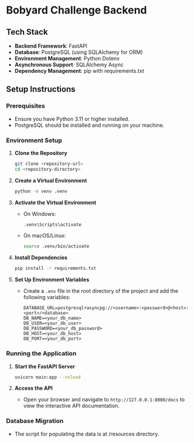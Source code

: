 # Bobyard Challenge Backend

## Tech Stack
- **Backend Framework**: FastAPI
- **Database**: PostgreSQL (using SQLAlchemy for ORM)
- **Environment Management**: Python Dotenv
- **Asynchronous Support**: SQLAlchemy Async
- **Dependency Management**: pip with requirements.txt

## Setup Instructions

### Prerequisites
- Ensure you have Python 3.11 or higher installed.
- PostgreSQL should be installed and running on your machine.

### Environment Setup
1. **Clone the Repository**
   ```bash
   git clone <repository-url>
   cd <repository-directory>
   ```

2. **Create a Virtual Environment**
   ```bash
   python -m venv .venv
   ```

3. **Activate the Virtual Environment**
   - On Windows:
     ```bash
     .venv\Scripts\activate
     ```
   - On macOS/Linux:
     ```bash
     source .venv/bin/activate
     ```

4. **Install Dependencies**
   ```bash
   pip install -r requirements.txt
   ```

5. **Set Up Environment Variables**
   - Create a `.env` file in the root directory of the project and add the following variables:
     ```env
     DATABASE_URL=postgresql+asyncpg://<username>:<password>@<host>:<port>/<database>
     DB_NAME=<your_db_name>
     DB_USER=<your_db_user>
     DB_PASSWORD=<your_db_password>
     DB_HOST=<your_db_host>
     DB_PORT=<your_db_port>
     ```

### Running the Application
1. **Start the FastAPI Server**
   ```bash
   uvicorn main:app --reload
   ```

2. **Access the API**
   - Open your browser and navigate to `http://127.0.0.1:8000/docs` to view the interactive API documentation.

### Database Migration
- The script for populating the data is at /resources directory.
